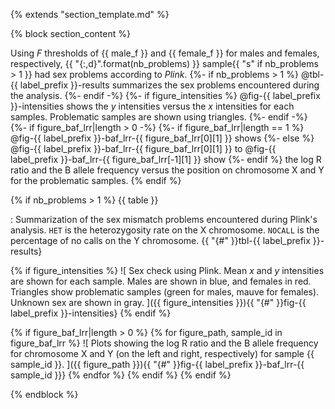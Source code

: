 {% extends "section_template.md" %}

{% block section_content %}

Using $F$ thresholds of {{ male_f }} and {{ female_f }} for males and females,
respectively, {{ "{:,d}".format(nb_problems) }}
sample{{ "s" if nb_problems > 1 }} had sex problems according to _Plink_.
{%- if nb_problems > 1 %}
@tbl-{{ label_prefix }}-results summarizes the sex problems encountered during
the analysis.
{%- endif -%}
{%- if figure_intensities %}
@fig-{{ label_prefix }}-intensities shows the $y$ intensities versus the $x$
intensities for each samples. Problematic samples are shown using triangles.
{%- endif -%}
{%- if figure_baf_lrr|length > 0 -%}
{%- if figure_baf_lrr|length == 1 %}
@fig-{{ label_prefix }}-baf_lrr-{{ figure_baf_lrr[0][1] }} shows
{%- else %}
@fig-{{ label_prefix }}-baf_lrr-{{ figure_baf_lrr[0][1] }} to
@fig-{{ label_prefix }}-baf_lrr-{{ figure_baf_lrr[-1][1] }} show
{%- endif %}
the log R ratio and the B allele frequency versus the position on chromosome X
and Y for the problematic samples.
{% endif %}

{% if nb_problems > 1 %}
{{ table }}

: Summarization of the sex mismatch problems encountered during Plink's
analysis. `HET` is the heterozygosity rate on the X chromosome. `NOCALL` is the
percentage of no calls on the Y
chromosome. {{ "{#" }}tbl-{{ label_prefix }}-results}

{% if figure_intensities %}
![
    Sex check using Plink. Mean $x$ and $y$ intensities are shown for each
    sample. Males are shown in blue, and females in red. Triangles show
    problematic samples (green for males, mauve for females). Unknown sex
    are shown in gray.
]({{ figure_intensities }}){{ "{#" }}fig-{{ label_prefix }}-intensities}
{% endif %}

{% if figure_baf_lrr|length > 0 %}
{% for figure_path, sample_id in figure_baf_lrr %}
![
    Plots showing the log R ratio and the B allele frequency for chromosome X
    and Y (on the left and right, respectively) for sample {{ sample_id }}.
]({{ figure_path }}){{ "{#" }}fig-{{ label_prefix }}-baf_lrr-{{ sample_id }}}
{% endfor %}
{% endif %}
{% endif %}

{% endblock %}
